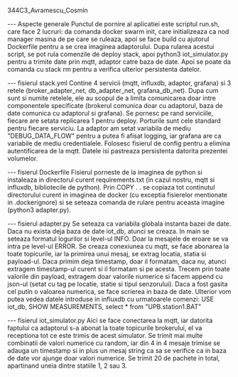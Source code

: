 344C3_Avramescu_Cosmin

--- Aspecte generale
    Punctul de pornire al aplicatiei este scriptul run.sh, care face 2 lucruri: da comanda docker swarm init, care initializeaza ca nod manager masina de pe care se ruleaza, apoi se face build cu ajutorul Dockerfile pentru a se crea imaginea adaptorului. Dupa rularea acestui script, se pot rula comenzile de deploy stack, apoi python3 iot_simulator.py pentru a trimite date prin mqtt, adaptor catre baza de date. Apoi se poate da comanda cu stack rm pentru a verifica ulterior persistenta datelor.

--- fisierul stack.yml
    Contine 4 servicii (mqtt, influxdb, adaptor, grafana) si 3 retele (broker_adapter_net, db_adapter_net, grafana_db_net). Dupa cum sunt si numite retelele, ele au scopul de a limita comunicarea doar intre componentele specificate (brokerul comunica doar cu adaptorul, baza de date comunica cu adaptorul si grafana). Se pornesc pe rand serviciile, fiecare are setata replicarea 1 pentru deploy. Porturile sunt cele
    standard pentru fiecare serviciu. La adaptor am setat variabila de mediu "DEBUG_DATA_FLOW" pentru a putea fi afisat logging, iar grafana are ca variabile de mediu credentialele. Folosesc fisierul de config pentru a elimina autentificarea de la mqtt. Datele isi pastreaza persistenta datorita prezentei volumelor.

--- fisierul Dockerfile
    Fisierul porneste de la imaginea de python si instaleaza in directorul curent requirements.txt (in cazul nostru, mqtt si influxdb, bibliotecile de python). Prin COPY . . se copiaza tot continutul directorului curent in imaginea de docker (cu exceptia fisierelor mentionate in .dockerignore) si se seteaza comanda de rulare pentru aceasta imagine (python3 adapter.py).

--- fisierul adapter.py
    Se seteaza ca variabila globala instanta bazei de date. Daca nu exista deja baza de date iot_db, atunci se creaza. In main se seteaza formatul logurilor si level-ul INFO. Doar la mesajele de eroare se va intra pe level-ul ERROR. Se creaza conexiunea cu mqtt, se face abonarea la toate topicurile, iar la primirea unui mesaj, se extrag locatia, statia si payload-ul. Daca primim deja timestamp, doar il formatam, daca nu, atunci extragem timestamp-ul curent si il formatam si pe acesta. Trecem prin toate valorile din payload, extragem doar valorile numerice si facem append cu json-ul (setat cu tag pe locatie, statie si tipul senzorului). Daca a fost gasita cel putin o valoarea numerica, se face scrierea in baza de date. Ulterior vom putea vedea datele introduse in influxdb cu urmatoarele comenzi: USE iot_db, SHOW MEASUREMENTS, select * from "UPB.station1.BAT"

--- fisierul iot_simulator.py
    Aici se face conectarea la mqtt, iar datorita faptului ca adaptorul s-a abonat la toate topicurile brokerului, el va receptiona tot ce este trimis de acest simulator. Se trimit mai multe combinatii de valori numerice cu random, iar din 4 in 4 mesaje trimise se adauga un timestamp si in plus un mesaj string ca sa se verifice ca in baza de date vor ajunge doar valori numerice. Se trimit 20 de pachete in total, apartinand uneia dintre statiile 1, 2 sau 3.
